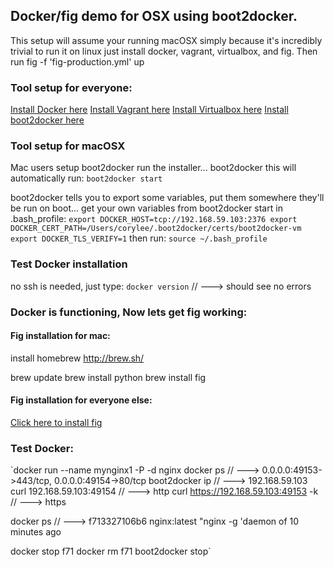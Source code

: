 ## Docker/fig demo for OSX using boot2docker.

This setup will assume your running macOSX simply because it's incredibly trivial to run it on linux just install docker, vagrant, virtualbox, and fig.  Then run fig -f 'fig-production.yml' up

### Tool setup for everyone:
[Install Docker here](https://docs.docker.com/installation/mac/)
[Install Vagrant here](http://www.vagrantup.com/downloads.html)
[Install Virtualbox here](https://www.virtualbox.org/wiki/Downloads)
[Install boot2docker here](http://boot2docker.io/)


### Tool setup for macOSX
Mac users setup boot2docker
run the installer... boot2docker
this will automatically run:
`boot2docker start`

boot2docker tells you to export some variables, put them somewhere they'll be run on boot...
get your own variables from boot2docker start
in .bash_profile:
   `export DOCKER_HOST=tcp://192.168.59.103:2376
   export DOCKER_CERT_PATH=/Users/corylee/.boot2docker/certs/boot2docker-vm
   export DOCKER_TLS_VERIFY=1`
   then run:
`source ~/.bash_profile`

### Test Docker installation
no ssh is needed, just type:
`docker version` // ---> should see no errors

### Docker is functioning, Now lets get fig working:
#### Fig installation for mac:
install homebrew
http://brew.sh/

brew update
brew install python
brew install fig

#### Fig installation for everyone else:
[Click here to install fig](http://www.fig.sh/)

### Test Docker:
`docker run --name mynginx1 -P -d nginx
docker ps   // ---> 0.0.0.0:49153->443/tcp, 0.0.0.0:49154->80/tcp 
boot2docker ip // ---> 192.168.59.103
curl 192.168.59.103:49154  // ---> http
curl https://192.168.59.103:49153 -k // ---> https

docker ps // ---> f713327106b6        nginx:latest        "nginx -g 'daemon of   10 minutes ago  

docker stop f71
docker rm f71
boot2docker stop`




